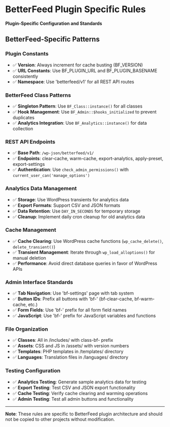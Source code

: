 # BetterFeed Plugin Specific Rules

**Plugin-Specific Configuration and Standards**

## BetterFeed-Specific Patterns

### Plugin Constants
- ✅ **Version**: Always increment for cache busting (BF_VERSION)
- ✅ **URL Constants**: Use BF_PLUGIN_URL and BF_PLUGIN_BASENAME consistently
- ✅ **Namespace**: Use 'betterfeed/v1' for all REST API routes

### BetterFeed Class Patterns
- ✅ **Singleton Pattern**: Use `BF_Class::instance()` for all classes
- ✅ **Hook Management**: Use `BF_Admin::$hooks_initialized` to prevent duplicates
- ✅ **Analytics Integration**: Use `BF_Analytics::instance()` for data collection

### REST API Endpoints
- ✅ **Base Path**: `/wp-json/betterfeed/v1/`
- ✅ **Endpoints**: clear-cache, warm-cache, export-analytics, apply-preset, export-settings
- ✅ **Authentication**: Use `check_admin_permissions()` with `current_user_can('manage_options')`

### Analytics Data Management
- ✅ **Storage**: Use WordPress transients for analytics data
- ✅ **Export Formats**: Support CSV and JSON formats
- ✅ **Data Retention**: Use `DAY_IN_SECONDS` for temporary storage
- ✅ **Cleanup**: Implement daily cron cleanup for old analytics data

### Cache Management
- ✅ **Cache Clearing**: Use WordPress cache functions (`wp_cache_delete()`, `delete_transient()`)
- ✅ **Transient Management**: Iterate through `wp_load_alloptions()` for manual deletion
- ✅ **Performance**: Avoid direct database queries in favor of WordPress APIs

### Admin Interface Standards
- ✅ **Tab Navigation**: Use 'bf-settings' page with tab system
- ✅ **Button IDs**: Prefix all buttons with 'bf-' (bf-clear-cache, bf-warm-cache, etc.)
- ✅ **Form Fields**: Use 'bf-' prefix for all form field names
- ✅ **JavaScript**: Use 'bf-' prefix for JavaScript variables and functions

### File Organization
- ✅ **Classes**: All in /includes/ with class-bf- prefix
- ✅ **Assets**: CSS and JS in /assets/ with version numbers
- ✅ **Templates**: PHP templates in /templates/ directory
- ✅ **Languages**: Translation files in /languages/ directory

### Testing Configuration
- ✅ **Analytics Testing**: Generate sample analytics data for testing
- ✅ **Export Testing**: Test CSV and JSON export functionality
- ✅ **Cache Testing**: Verify cache clearing and warming operations
- ✅ **Admin Testing**: Test all admin buttons and functionality

---

**Note**: These rules are specific to BetterFeed plugin architecture and should not be copied to other projects without modification.
